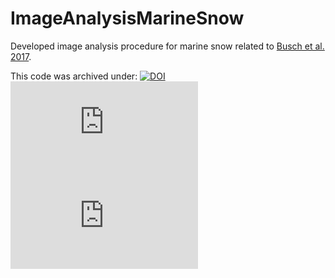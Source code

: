 #  ImageAnalysisMarineSnow

Developed image analysis procedure for marine snow related to [Busch et al. 2017](https://doi.org/10.3389/fmars.2017.00166 'Busch et al. 2017').

This code was archived under: [![DOI](https://zenodo.org/badge/177217745.svg)](https://zenodo.org/badge/latestdoi/177217745) [![GitHub license](https://badgen.net/github/license/Naereen/Strapdown.js)](https://github.com/Naereen/StrapDown.js/blob/master/LICENSE) [![Latest release](https://badgen.net/github/release/Naereen/Strapdown.js)](https://github.com/Naereen/Strapdown.js/releases)
